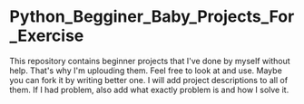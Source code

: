 # Python_Begginer_Baby_Projects_For_Exercise
This repository contains beginner projects that I've done by myself without help. That's why I'm uplouding them.
Feel free to look at and use. Maybe you can fork it by writing better one.
I will add project descriptions to all of them.
If I had problem, also add what exactly problem is and how I solve it.
